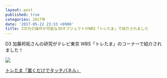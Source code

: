 ```yaml
---
layout: post
published: true
categories: 2017年
date: '2017-05-22 23:33 +0900'
title: 2次元の操作が可能な3DオブジェクトがWBS「トレたま」で紹介されました
---
```


D3 加藤邦拓さんの研究がテレビ東京 WBS「トレたま」のコーナーで紹介されました！


![](https://lh3.googleusercontent.com/harHMkWmV_baLQYTn6kH1ZVPHml-pYjT-Pivn0b_z5s7sGIc-UdPvaEVVcYX_wUjHrnrR8OfWFeMEWitE-aqFD06ZhOZrAZrGDxuQ7Cuk9JZIplq2DpAUlfMQh-Q1XZv8w2fFKHuknhSy4TLll1KbfZv6uIFuUeyWVKh_Jou45nPrr5k6lO1bBKj-OrSvd1OojxOHqJDlRMFWlCN90E5brEfrMrXJG43ypJtoUkRty3sCAyVoxOE6op9zkUPN9lry8Y-B4t-ufy3WxNXj7lruKfo17UDUnsCszThdosa2L3OtHrvfWypyM5vxuAyjsi4czTG4dddOBPAAhDh6TzrDqKZYbf6kARtVUob5SCurZ4Ir-KJR59k_3eLE_iMARkk_wz85WZycVIjghYiKVafb3R1ja9e1f1wGPPoJv5P7Fbj5yPQs4-aCN6B8EnlicCKmnY2EFhCqMARfC4Fhnz55Q59tEUMthMKQkqC8Oa_-ZTEmRXyPN5cw0i4O5TwO550alq3S3zUrEvytUlX3Bl5kO3eT09N577E_W40lNfZliYDTfyeSfz8k5N3UnKMgiprU_0MtC-UTdubjiFtgY6O-OwC88CINNXm-Yj8tgEVOuKd9cq8Twpn1A=w960-h540-no)


[トレたま「置くだけでタッチパネル」](http://txbiz.tv-tokyo.co.jp/wbs/trend_tamago/post_132594/)
